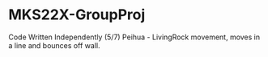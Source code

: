 # MKS22X-GroupProj

Code Written Independently (5/7)
Peihua - LivingRock movement, moves in a line and bounces off wall.
